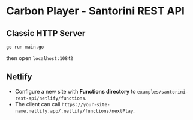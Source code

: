 # Carbon Player - Santorini REST API

## Classic HTTP Server

```shell
go run main.go
```

then open `localhost:10842`

## Netlify

* Configure a new site with **Functions directory** to `examples/santorini-rest-api/netlify/functions`.
* The client can call `https://your-site-name.netlify.app/.netlify/functions/nextPlay`.